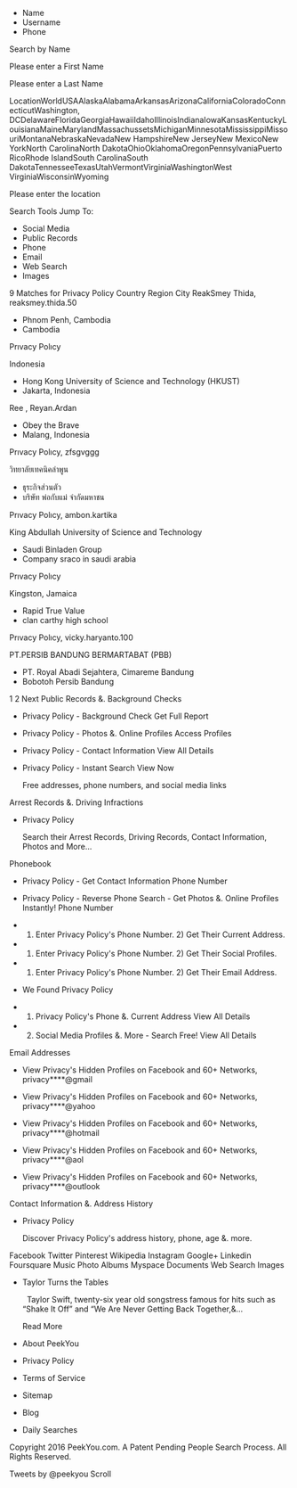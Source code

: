 *   Name
*   Username
*   Phone

Search by Name

Please enter a First Name

Please enter a Last Name

LocationWorldUSAAlaskaAlabamaArkansasArizonaCaliforniaColoradoConnecticutWashington, DCDelawareFloridaGeorgiaHawaiiIdahoIllinoisIndianaIowaKansasKentuckyLouisianaMaineMarylandMassachussetsMichiganMinnesotaMississippiMissouriMontanaNebraskaNevadaNew HampshireNew JerseyNew MexicoNew YorkNorth CarolinaNorth DakotaOhioOklahomaOregonPennsylvaniaPuerto RicoRhode IslandSouth CarolinaSouth DakotaTennesseeTexasUtahVermontVirginiaWashingtonWest VirginiaWisconsinWyoming

Please enter the location

Search Tools Jump To:

*   Social Media
*   Public Records
*   Phone
*   Email
*   Web Search
*   Images

9 Matches for Privacy Policy Country Region City ReakSmey Thida, reaksmey.thida.50

*   Phnom Penh, Cambodia
*   Cambodia

Prıvacy Polıcy

Indonesia

*   Hong Kong University of Science and Technology (HKUST)
*   Jakarta, Indonesia

Ree , Reyan.Ardan

*   Obey the Brave
*   Malang, Indonesia

Prıvacy Polıcy, zfsgvggg

วิทยาลัยเทคนิคลำพูน

*   ธุระกิจส่วนตัว
*   บริษัท พ่อกับแม่ จำกัดมหาชน

Prıvacy Polıcy, ambon.kartika

King Abdullah University of Science and Technology

*   Saudi Binladen Group
*   Company sraco in saudi arabia

Prıvacy Polıcy

Kingston, Jamaica

*   Rapid True Value
*   clan carthy high school

Prıvacy Polıcy, vicky.haryanto.100

PT.PERSIB BANDUNG BERMARTABAT (PBB)

*   PT. Royal Abadi Sejahtera, Cimareme Bandung
*   Bobotoh Persib Bandung

1 2 Next Public Records &. Background Checks

*   Privacy Policy - Background Check Get Full Report
    
*   Privacy Policy - Photos &. Online Profiles Access Profiles
    
*   Privacy Policy - Contact Information View All Details
    

*   Privacy Policy - Instant Search View Now
    
    Free addresses, phone numbers, and social media links
    

Arrest Records &. Driving Infractions

*   Privacy Policy
    
    Search their Arrest Records, Driving Records, Contact Information, Photos and More...
    

Phonebook

*   Privacy Policy - Get Contact Information Phone Number
    
*   Privacy Policy - Reverse Phone Search - Get Photos &. Online Profiles Instantly! Phone Number
    

*   1) Enter Privacy Policy's Phone Number. 2) Get Their Current Address.
    
*   1) Enter Privacy Policy's Phone Number. 2) Get Their Social Profiles.
    
*   1) Enter Privacy Policy's Phone Number. 2) Get Their Email Address.
    

*   We Found Privacy Policy
    
*   1) Privacy Policy's Phone &. Current Address View All Details
    
*   2) Social Media Profiles &. More - Search Free! View All Details
    

Email Addresses

*   View Privacy's Hidden Profiles on Facebook and 60+ Networks, privacy\*\*\*\*@gmail
    
*   View Privacy's Hidden Profiles on Facebook and 60+ Networks, privacy\*\*\*\*@yahoo
    
*   View Privacy's Hidden Profiles on Facebook and 60+ Networks, privacy\*\*\*\*@hotmail
    
*   View Privacy's Hidden Profiles on Facebook and 60+ Networks, privacy\*\*\*\*@aol
    
*   View Privacy's Hidden Profiles on Facebook and 60+ Networks, privacy\*\*\*\*@outlook
    

Contact Information &. Address History

*   Privacy Policy
    
    Discover Privacy Policy's address history, phone, age &. more.
    

Facebook Twitter Pinterest Wikipedia Instagram Google+ Linkedin Foursquare Music Photo Albums Myspace Documents Web Search Images

*   Taylor Turns the Tables
    
      Taylor Swift, twenty-six year old songstress famous for hits such as “Shake It Off” and “We Are Never Getting Back Together,&…
    
    Read More

*   About PeekYou
*   Privacy Policy
*   Terms of Service
*   Sitemap
*   Blog
*   Daily Searches

Copyright 2016 PeekYou.com. A Patent Pending People Search Process. All Rights Reserved.

Tweets by @peekyou Scroll